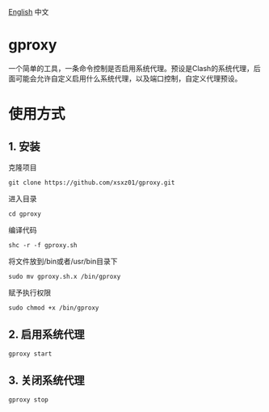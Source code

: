 [English](./readme-en.md) 中文
# gproxy
一个简单的工具，一条命令控制是否启用系统代理。预设是Clash的系统代理，后面可能会允许自定义启用什么系统代理，以及端口控制，自定义代理预设。

# 使用方式

## 1. 安装
克隆项目
```
git clone https://github.com/xsxz01/gproxy.git
```
进入目录
```
cd gproxy
```
编译代码
```
shc -r -f gproxy.sh
```
将文件放到/bin或者/usr/bin目录下
```
sudo mv gproxy.sh.x /bin/gproxy
```
赋予执行权限
```
sudo chmod +x /bin/gproxy
```
## 2. 启用系统代理
```
gproxy start
```

## 3. 关闭系统代理
```
gproxy stop
```
